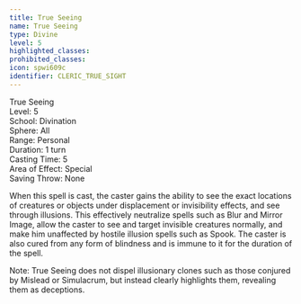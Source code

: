 ```yaml
---
title: True Seeing
name: True Seeing
type: Divine
level: 5
highlighted_classes: 
prohibited_classes: 
icon: spwi609c
identifier: CLERIC_TRUE_SIGHT
---
```

True Seeing  
Level: 5  
School: Divination  
Sphere: All  
Range: Personal  
Duration: 1 turn  
Casting Time: 5  
Area of Effect: Special  
Saving Throw: None  
  
When this spell is cast, the caster gains the ability to see the exact locations of creatures or objects under displacement or invisibility effects, and see through illusions. This effectively neutralize spells such as Blur and Mirror Image, allow the caster to see and target invisible creatures normally, and make him unaffected by hostile illusion spells such as Spook. The caster is also cured from any form of blindness and is immune to it for the duration of the spell.  
  
Note: True Seeing does not dispel illusionary clones such as those conjured by Mislead or Simulacrum, but instead clearly highlights them, revealing them as deceptions.  
